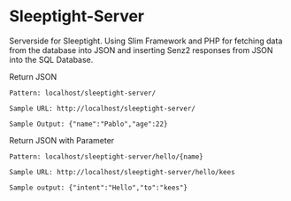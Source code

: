 # Sleeptight-Server
Serverside for Sleeptight. Using Slim Framework and PHP for fetching data from the database into JSON and inserting Senz2 responses from JSON into the SQL Database.


Return JSON

```
Pattern: localhost/sleeptight-server/

Sample URL: http://localhost/sleeptight-server/

Sample Output: {"name":"Pablo","age":22}

```


Return JSON with Parameter

```
Pattern: localhost/sleeptight-server/hello/{name}

Sample URL: http://localhost/sleeptight-server/hello/kees

Sample output: {"intent":"Hello","to":"kees"}

```
